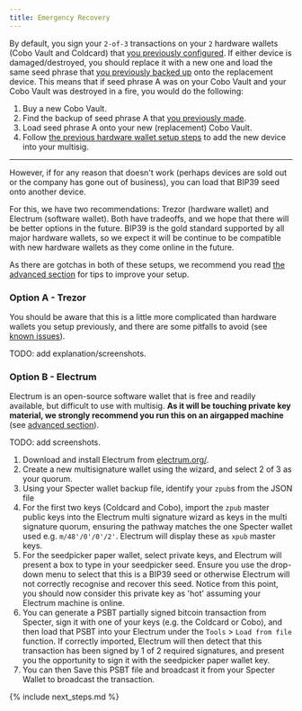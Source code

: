 ```yaml
---
title: Emergency Recovery
---
```


By default, you sign your `2-of-3` transactions on your `2` hardware wallets (Cobo Vault and Coldcard) that [you previously configured](/setup-wallets/).
If either device is damaged/destroyed, you should replace it with a new one and load the same seed phrase that [you previously backed up](/backup-wallet/seeds) onto the replacement device.
This means that if seed phrase A was on your Cobo Vault and your Cobo Vault was destroyed in a fire, you would do the following:

1. Buy a new Cobo Vault.
1. Find the backup of seed phrase A that [you previously made](/backup-wallet/seeds).
1. Load seed phrase A onto your new (replacement) Cobo Vault.
1. Follow [the previous hardware wallet setup steps](/setup-wallets/) to add the new device into your multisig.

---

However, if for any reason that doesn't work (perhaps devices are sold out or the company has gone out of business), you can load that BIP39 seed onto another device.

For this, we have two recommendations: Trezor (hardware wallet) and Electrum (software wallet).
Both have tradeoffs, and we hope that there will be better options in the future.
BIP39 is the gold standard supported by all major hardware wallets, so we expect it will be continue to be compatible with new hardware wallets as they come online in the future.

As there are gotchas in both of these setups, we recommend you read [the advanced section](advanced) for tips to improve your setup.

### Option A - Trezor
You should be aware that this is a little more complicated than hardware wallets you setup previously, and there are some pitfalls to avoid (see [known issues](/known-issues/hardware/trezor)).

TODO: add explanation/screenshots.

### Option B - Electrum
Electrum is an open-source software wallet that is free and readily available, but difficult to use with multisig.
**As it will be touching private key material, we strongly recommend you run this on an airgapped machine** (see [advanced section](advanced)).

TODO: add screenshots.

1. Download and install Electrum from [electrum.org/](https://electrum.org/).
1. Create a new multisignature wallet using the wizard, and select 2 of 3  as your quorum.
1. Using your Specter wallet backup file, identify your `zpub`s from the JSON file
1. For the first two keys (Coldcard and Cobo), import the `zpub` master public keys into the Electrum multi signature wizard as keys in the multi signature quorum, ensuring the pathway matches the one Specter wallet used e.g. `m/48'/0'/0'/2'`.
	Electrum will display these as `xpub` master keys.
1. For the seedpicker paper wallet, select private keys, and Electrum will present a box to type in your seedpicker seed.
	Ensure you use the drop-down menu to select that this is a BIP39 seed or otherwise Electrum will not correctly recognise and recover this seed.
	Notice from this point, you should now consider this private key as 'hot' assuming your Electrum machine is online.
1. You can generate a PSBT partially signed bitcoin transaction from Specter, sign it with one of your keys (e.g. the Coldcard or Cobo), and then load that PSBT into your Electrum under the `Tools` > `Load from file` function.
	If correctly imported, Electrum will then detect that this transaction has been signed by 1 of 2 required signatures, and present you the opportunity to sign it with the seedpicker paper wallet key. 
1. You can then Save this PSBT file and broadcast it from your Specter Wallet to broadcast the transaction. 

{% include next_steps.md %}
